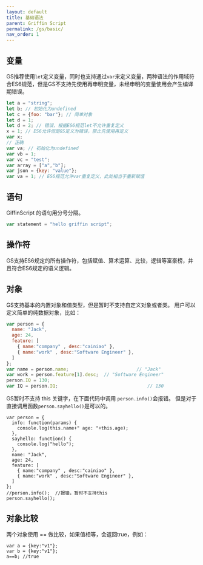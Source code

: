 ```yaml
---
layout: default
title: 基础语法
parent: Griffin Script
permalink: /gs/basic/
nav_order: 1
---
```

## 变量
GS推荐使用```let```定义变量，同时也支持通过```var```来定义变量，两种语法的作用域符合ES6规范，但是GS不支持先使用再申明变量，未经申明的变量使用会产生编译期错误。
```javascript
let a = "string";
let b; // 初始化为undefined
let c = {foo: "bar"}; // 简单对象
let d = 1;
let d = 2; // 错误，根据ES6规范let不允许重复定义
x = 1; // ES6允许但是GS定义为错误，禁止先使用再定义
var x;
// 正确
var va; // 初始化为undefined
var vb = 1;
var vc = "test";
var array = ["a","b"];
var json = {key: "value"};
var va = 1; // ES6规范允许var重复定义，此处相当于重新赋值
```
## 语句
GiffinScript 的语句用分号分隔。
```javascript
var statement = "hello griffin script";
```
## 操作符
GS支持ES6规定的所有操作符，包括赋值、算术运算、比较，逻辑等富豪榜，并且符合ES6规定的语义逻辑。
## 对象
GS支持基本的内置对象和值类型，但是暂时不支持自定义对象或者类。
用户可以定义简单的纯数据对象，比如：
```javascript
var person = {
  name: "Jack",
  age: 24,
  feature: [
    { name:"company" , desc:"cainiao" },
    { name:"work" , desc:"Software Engineer" },
  ]
};
var name = person.name;							// "Jack"
var work = person.feature[1].desc; 	// "Software Engineer"
person.IQ = 130;
var IQ = person.IQ;									// 130
```

GS暂时不支持 this 关键字，在下面代码中调用 ```person.info()```会报错。
但是对于直接调用函数```person.sayhello()```是可以的。

```
var person = {
  info: function(params) {
    console.log(this.name+" age: "+this.age);
  },
  sayhello: function() {
  	console.log("hello");
  },
  name: "Jack",
  age: 24,
  feature: [
    { name:"company" , desc:"cainiao" },
    { name:"work" , desc:"Software Engineer" },
  ]
};
//person.info();  //报错，暂时不支持this
person.sayhello();
```

## 对象比较
两个对象使用 == 做比较，如果值相等，会返回true，例如：
```
var a = {key:"v1"};
var b = {key:"v1"};
a==b; //true
```

